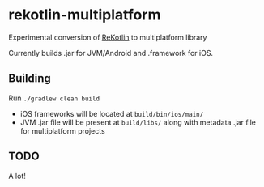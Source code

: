 # rekotlin-multiplatform
Experimental conversion of [ReKotlin](https://github.com/ReKotlin/ReKotlin)
to multiplatform library

Currently builds .jar for JVM/Android and .framework for iOS.

## Building

Run `./gradlew clean build`

- iOS frameworks will be located at `build/bin/ios/main/`
- JVM .jar file will be present at `build/libs/` along with metadata
.jar file for multiplatform projects

## TODO
A lot!
